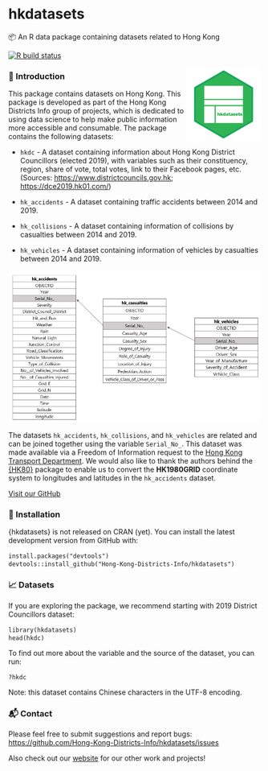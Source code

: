 # hkdatasets
:package: An R data package containing datasets related to Hong Kong


[![R build status](https://github.com/Hong-Kong-Districts-Info/hkdatasets/workflows/R-CMD-check/badge.svg)](https://github.com/Hong-Kong-Districts-Info/hkdatasets/actions)

<img src="inst/logo.png" align="right" height = 150 width = 150/>

### :page_with_curl: Introduction

This package contains datasets on Hong Kong. This package is developed as part of the Hong Kong Districts Info group of projects, which is dedicated to using data science to help make public information more accessible and consumable. The package contains the following datasets:

- `hkdc` - A dataset containing information about Hong Kong District Councillors (elected 2019), with variables such as their constituency, region, share of vote, total votes, link to their Facebook pages, etc. (Sources: https://www.districtcouncils.gov.hk; https://dce2019.hk01.com/)

- `hk_accidents` - A dataset containing traffic accidents between 2014 and 2019.
- `hk_collisions` - A dataset containing information of collisions by casualties between 2014 and 2019.
- `hk_vehicles` - A dataset containing information of vehicles by casualties between 2014 and 2019.

![](inst/collision-data-diagram.png)

The datasets `hk_accidents`, `hk_collisions`, and `hk_vehicles` are related and can be joined together using the variable `Serial_No_`. This dataset was made available via a Freedom of Information request to the [Hong Kong Transport Department](https://www.td.gov.hk/). We would also like to thank the authors behind the [{HK80}](https://CRAN.R-project.org/package=HK80) package to enable us to convert the **HK1980GRID** coordinate system to longitudes and latitudes in the `hk_accidents` dataset. 

[Visit our GitHub](https://github.com/Hong-Kong-Districts-Info/hkdatasets)

### :wrench: Installation

{hkdatasets} is not released on CRAN (yet). 
You can install the latest development version from GitHub with:

```
install.packages("devtools")
devtools::install_github("Hong-Kong-Districts-Info/hkdatasets")
```

### :chart_with_upwards_trend: Datasets

If you are exploring the package, we recommend starting with 2019 District Councillors dataset:

```
library(hkdatasets)
head(hkdc)
```
To find out more about the variable and the source of the dataset, you can run:
```
?hkdc
```
Note: this dataset contains Chinese characters in the UTF-8 encoding. 

### :mailbox_with_mail: Contact
Please feel free to submit suggestions and report bugs: https://github.com/Hong-Kong-Districts-Info/hkdatasets/issues

Also check out our [website](https://hong-kong-districts-info.github.io/) for our other work and projects!
